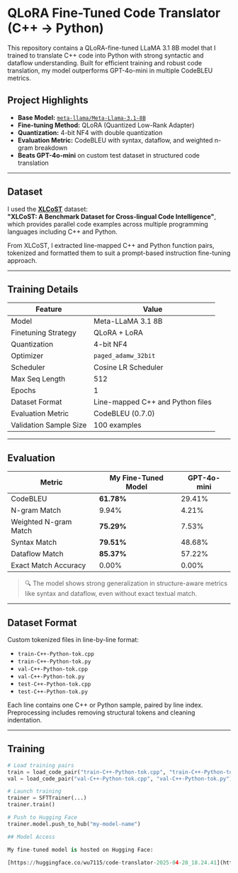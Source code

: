 # QLoRA Fine-Tuned Code Translator (C++ → Python)

This repository contains a QLoRA-fine-tuned LLaMA 3.1 8B model that I trained to translate C++ code into Python with strong syntactic and dataflow understanding. Built for efficient training and robust code translation, my model outperforms GPT-4o-mini in multiple CodeBLEU metrics.

## Project Highlights

- **Base Model:** [`meta-llama/Meta-Llama-3.1-8B`](https://huggingface.co/meta-llama/Meta-Llama-3.1-8B)
- **Fine-tuning Method:** QLoRA (Quantized Low-Rank Adapter)
- **Quantization:** 4-bit NF4 with double quantization
- **Evaluation Metric:** CodeBLEU with syntax, dataflow, and weighted n-gram breakdown
- **Beats GPT-4o-mini** on custom test dataset in structured code translation

---

## Dataset

I used the [**XLCoST**](https://github.com/reddy-lab-code-research/XLCoST) dataset:  
**"XLCoST: A Benchmark Dataset for Cross-lingual Code Intelligence"**, which provides parallel code examples across multiple programming languages including C++ and Python.

From XLCoST, I extracted line-mapped C++ and Python function pairs, tokenized and formatted them to suit a prompt-based instruction fine-tuning approach.

---

## Training Details

| Feature                  | Value                                 |
|--------------------------|---------------------------------------|
| Model                    | Meta-LLaMA 3.1 8B                     |
| Finetuning Strategy      | QLoRA + LoRA                          |
| Quantization             | 4-bit NF4                             |
| Optimizer                | `paged_adamw_32bit`                   |
| Scheduler                | Cosine LR Scheduler                   |
| Max Seq Length           | 512                                   |
| Epochs                   | 1                                     |
| Dataset Format           | Line-mapped C++ and Python files      |
| Evaluation Metric        | CodeBLEU (0.7.0)                      |
| Validation Sample Size   | 100 examples                          |

---

## Evaluation

| Metric                   | My Fine-Tuned Model    | GPT-4o-mini    |
|--------------------------|------------------------|----------------|
| CodeBLEU                 | **61.78%**             | 29.41%         |
| N-gram Match             | 9.94%                  | 4.21%          |
| Weighted N-gram Match    | **75.29%**             | 7.53%          |
| Syntax Match             | **79.51%**             | 48.68%         |
| Dataflow Match           | **85.37%**             | 57.22%         |
| Exact Match Accuracy     | 0.00%                  | 0.00%          |

> 🔍 The model shows strong generalization in structure-aware metrics like syntax and dataflow, even without exact textual match.

---

## Dataset Format

Custom tokenized files in line-by-line format:
- `train-C++-Python-tok.cpp`
- `train-C++-Python-tok.py`
- `val-C++-Python-tok.cpp`
- `val-C++-Python-tok.py`
- `test-C++-Python-tok.cpp`
- `test-C++-Python-tok.py`

Each line contains one C++ or Python sample, paired by line index.  
Preprocessing includes removing structural tokens and cleaning indentation.

---

## Training

```python
# Load training pairs
train = load_code_pair("train-C++-Python-tok.cpp", "train-C++-Python-tok.py")
val = load_code_pair("val-C++-Python-tok.cpp", "val-C++-Python-tok.py")

# Launch training
trainer = SFTTrainer(...)
trainer.train()

# Push to Hugging Face
trainer.model.push_to_hub("my-model-name")

## Model Access

My fine-tuned model is hosted on Hugging Face:

[https://huggingface.co/wu7115/code-translator-2025-04-28_18.24.41](https://huggingface.co/wu7115/code-translator-2025-04-28_18.24.41)
